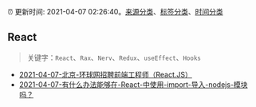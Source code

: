 :alarm_clock: 更新时间: 2021-04-07 02:26:40。[来源分类](../README.md)、[标签分类](../TAGS.md)、[时间分类](../TIMELINE.md)

## React


> 关键字：`React`、`Rax`、`Nerv`、`Redux`、`useEffect`、`Hooks`



- [2021-04-07-北京-环球网招聘前端工程师（React.JS）](https://www.v2ex.com/t/768602) 
- [2021-04-07-有什么办法能够在-React-中使用-import-导入-nodejs-模块吗？](https://www.v2ex.com/t/768580) 
